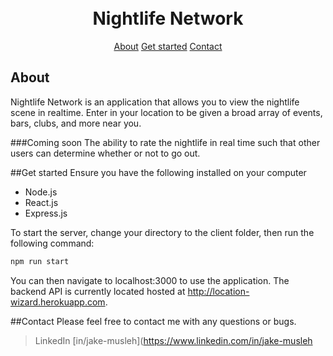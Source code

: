 <h1 align="center">
  <br>
  Nightlife Network
  <br>
</h1>

<p align="center">
  <a href="#about">About</a>
  <a href="#get-started">Get started</a>
  <a href="#contact">Contact</a>
</p>

## About
Nightlife Network is an application that allows you to view the nightlife scene in realtime.
Enter in your location to be given a broad array of events, bars, clubs, and more near you.

###Coming soon
The ability to rate the nightlife in real time such that other users can determine whether or
not to go out.

##Get started
Ensure you have the following installed on your computer
* Node.js
* React.js
* Express.js

To start the server, change your directory to the client folder, then run the following command:
```bash
npm run start
```
You can then navigate to localhost:3000 to use the application. The backend API is currently located
hosted at http://location-wizard.herokuapp.com.

##Contact
Please feel free to contact me with any questions or bugs.
> LinkedIn [in/jake-musleh](https://www.linkedin.com/in/jake-musleh



